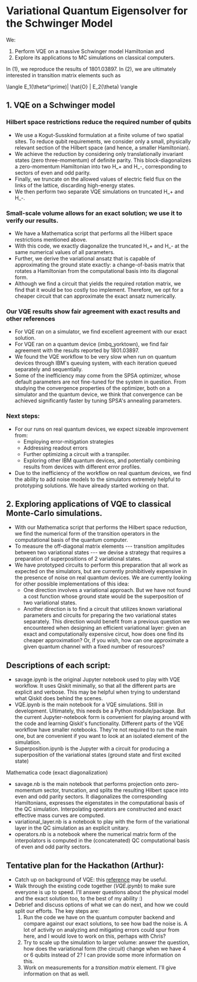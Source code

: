 # Variational Quantum Eigensolver for the Schwinger Model

We:
  1. Perform VQE on a massive Schwinger model Hamiltonian and 
  2. Explore its applications to MC simulations on classical computers. 
  
In (1), we reproduce the results of 1801.03897. In (2), we are ultimately interested in transition matrix elements such as 

  \langle E_1(\theta^\prime)| \hat{O} | E_2(\theta) \rangle

## 1. VQE on a Schwinger model 

### Hilbert space restrictions reduce the required number of qubits

- We use a Kogut-Susskind formulation at a finite volume of two spatial sites. To reduce qubit requirements, we consider only a small, physically relevant section of the Hilbert space (and hence, a smaller Hamiltonian). 
- We achieve the reduction by considering only translationally invariant states (zero three-momentum) of definite parity. This block-diagonalizes a zero-momentum Hamiltonian into two H_+ and H_-, corresponding to sectors of even and odd parity. 
- Finally, we truncate on the allowed values of electric field flux on the links of the lattice, discarding high-energy states.
- We then perform two separate VQE simulations on truncated H_+ and H_-.

### Small-scale volume allows for an exact solution; we use it to verify our results.
- We have a Mathematica script that performs all the Hilbert space restrictions mentioned above. 
- With this code, we exactly diagonalize the truncated H_+ and H_- at the same numerical values of all parameters.
- Further, we derive the variational ansatz that is capable of approximating the ground state exactly: a change-of-basis matrix that rotates a Hamiltonian from the computational basis into its diagonal form.
- Although we find a circuit that yields the required rotation matrix, we find that it would be too costly too implement. Therefore, we opt for a cheaper circuit that can approximate the exact ansatz numerically.

### Our VQE results show fair agreement with exact results and other references
- For VQE ran on a simulator, we find excellent agreement with our exact solution.
- For VQE ran on a quantum device (imbq_yorktown), we find fair agreement with the results reported by 1801.03897. 
- We found the VQE workflow to be very slow when run on quantum devices through IBM's queuing system, with each iteration queued separately and sequentially. 
- Some of the inefficiency may come from the SPSA optimizer, whose default parameters are not fine-tuned for the system in question. From studying the convergence properties of the optimizer, both on a simulator and the quantum device, we think that convergence can be achieved significantly faster by tuning SPSA's annealing parameters. 

### Next steps:
- For our runs on real quantum devices, we expect sizeable improvement from:
  - Employing error-mitigation strategies
  - Addressing readout errors
  - Further optimizing a circuit with a transpiler.
  - Exploring other IBM quantum devices, and potentially combining results from devices with different error profiles.
- Due to the inefficiency of the workflow on real quantum devices, we find the ability to add noise models to the simulators extremely helpful to prototyping solutions. We have already started working on that.

## 2. Exploring applications of VQE to classical Monte-Carlo simulations. 
- With our Mathematica script that performs the Hilbert space reduction, we find the numerical form of the transition operators in the computational basis of the quantum computer. 
- To measure the off-diagonal matrix elements --- transition amplitudes between two variational states --- we devise a strategy that requires a preparation of superpositions of 2 variational states.
- We have prototyped circuits to perform this preparation that all work as expected on the simulators, but are currently prohibitively expensive in the presence of noise on real quantum devices. We are currently looking for other possible implementations of this idea:
  - One direction involves a variational approach. But we have not found a cost function whose ground state would be the superposition of two variational states.
  - Another direction is to find a circuit that utilizes known variational parameters and circuits for preparing the two variational states separately. This direction would benefit from a previous question we encountered when designing an efficient variational layer: given an exact and computationally expensive circut, how does one find its cheaper approximation? Or, if you wish, how can one approximate a given quantum channel with a fixed number of resources?
  
## Descriptions of each script:

- savage.ipynb is the original Jupyter notebook used to play with VQE workflow. It uses Qiskit minimally, so that all the different parts are
explicit and verbose. This may be helpful when trying to understand what
Qiskit does behind the scenes.
- VQE.ipynb is the main notebook for a VQE simulations. Still in development. 
Ultimately, this needs be a Python module/package.
But the current Jupyter-notebook form is convenient for playing around with the code and learning Qiskit's functionality. 
Different parts of the VQE workflow have smaller notebooks. They're not required to run the main one, 
but are convenient if you want to look at an isolated element of the simulation.
- Superposition.ipynb is the Jupyter with a circuit for producing a superposition of the variational states (ground state and first excited state)

Mathematica code (exact diagonalization)

- savage.nb is the main notebook that performs projection onto
zero-momentum sector, truncation, and splits the resulting Hilbert space
into even and odd parity sectors. It diagonalizes the corresponding Hamiltonians,
expresses the eigenstates in the computational basis of the QC
simulation. Interpolating operators are constructed and exact effective
mass curves are computed. 
- variational_layer.nb is a notebook to play
with the form of the variational layer in the QC simulation as an
explicit unitary. 
- operators.nb is a notebook where the numerical matrix
form of the interpolators is computed in the (concatenated) QC
computational basis of even and odd parity sectors.

## Tentative plan for the Hackathon (Arthur):

- Catch up on background of VQE: this [reference](https://arxiv.org/pdf/1704.05018.pdf) may be useful.
- Walk through the existing code together (*VQE.ipynb*) to make sure everyone is up to speed. I'll answer questions about the physical model and the exact solution too, to the best of my ability :)
- Debrief and discuss options of what we can do next, and how we could split our efforts. The key steps are:  
  1. Run the code we have on the quantum computer backend and compare against our exact solutions, to see how bad the noise is. A lot of activity on analyzing and mitigating errors could spur from here, and I would love to work on this, perhaps with Chris?
  2. Try to scale up the simulation to larger volume: answer the question, how does the variational form (the circuit) change when we have 4 or 6 qubits instead of 2? I can provide some more information on this.
  3. Work on measurements for a *transition matrix* element. I'll give information on that as well.
